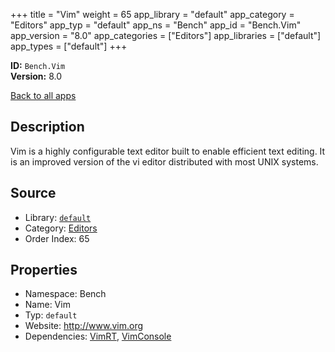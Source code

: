 ﻿+++
title = "Vim"
weight = 65
app_library = "default"
app_category = "Editors"
app_typ = "default"
app_ns = "Bench"
app_id = "Bench.Vim"
app_version = "8.0"
app_categories = ["Editors"]
app_libraries = ["default"]
app_types = ["default"]
+++

**ID:** `Bench.Vim`  
**Version:** 8.0  
<!--more-->

[Back to all apps](/apps/)

## Description
Vim is a highly configurable text editor built to enable efficient text editing.
It is an improved version of the vi editor distributed with most UNIX systems.

## Source

* Library: [`default`](/app_libraries/default)
* Category: [Editors](/app_categories/editors)
* Order Index: 65

## Properties

* Namespace: Bench
* Name: Vim
* Typ: `default`
* Website: <http://www.vim.org>
* Dependencies: [VimRT](/apps/Bench.VimRT), [VimConsole](/apps/Bench.VimConsole)


